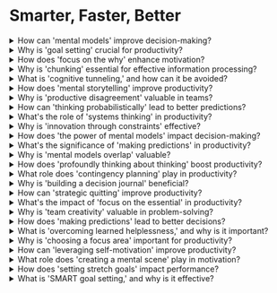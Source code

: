 

# Smarter, Faster, Better

<details>
<summary>How can 'mental models' improve decision-making?</summary>

- Mental models are frameworks for better understanding problems.

- They enhance critical thinking and problem-solving.

- Useful for making informed decisions.

</details>

<details>
<summary>Why is 'goal setting' crucial for productivity?</summary>

- Goals provide direction and motivation.

- Specific, challenging goals lead to better performance.

- Goal setting increases focus and commitment.

</details>

<details>
<summary>How does 'focus on the why' enhance motivation?</summary>

- Understanding the purpose behind tasks increases motivation.

- It connects actions to personal meaning and values.

- 'Why' drives commitment and effort.

</details>

<details>
<summary>Why is 'chunking' essential for effective information processing?</summary>

- Chunking involves organizing information into meaningful groups.

- It reduces cognitive load and enhances memory.

- Efficient for processing complex data.

</details>

<details>
<summary>What is 'cognitive tunneling,' and how can it be avoided?</summary>

- Cognitive tunneling is fixation on one idea, neglecting other information.

- Avoid it by maintaining a broader perspective.

- Stay open to new insights and ideas.

</details>

<details>
<summary>How does 'mental storytelling' improve productivity?</summary>

- Narratives engage the brain and make information memorable.

- Storytelling aids comprehension and retention.

- Useful for conveying complex concepts.

</details>

<details>
<summary>Why is 'productive disagreement' valuable in teams?</summary>

- Productive disagreement encourages diverse perspectives.

- It leads to better decision-making and innovation.

- Fosters a culture of open communication.

</details>

<details>
<summary>How can 'thinking probabilistically' lead to better predictions?</summary>

- Thinking probabilistically involves considering various outcomes and their likelihood.

- Improves decision accuracy and risk assessment.

- Useful for complex problem-solving.

</details>

<details>
<summary>What's the role of 'systems thinking' in productivity?</summary>

- Systems thinking sees the bigger picture and interconnections.

- Helps identify root causes of issues and find effective solutions.

- Enhances understanding of complex environments.

</details>

<details>
<summary>Why is 'innovation through constraints' effective?</summary>

- Constraints stimulate creative problem-solving.

- Forces finding innovative solutions within limitations.

- Enhances adaptability and resourcefulness.

</details>

<details>
<summary>How does 'the power of mental models' impact decision-making?</summary>

- Mental models provide frameworks for understanding and problem-solving.

- They guide decisions and lead to better outcomes.

- Critical for effective decision-making.

</details>

<details>
<summary>What's the significance of 'making predictions' in productivity?</summary>

- Making predictions sharpens critical thinking and foresight.

- Allows for better planning and risk management.

- Enhances long-term decision-making.

</details>

<details>
<summary>Why is 'mental models overlap' valuable?</summary>

- Overlap between mental models provides a holistic view.

- Combining models leads to comprehensive understanding.

- Useful for tackling complex problems.

</details>

<details>
<summary>How does 'profoundly thinking about thinking' boost productivity?</summary>

- Reflecting on one's thought process improves decision quality.

- Enhances self-awareness and cognitive efficiency.

- Critical for continuous improvement.

</details>

<details>
<summary>What role does 'contingency planning' play in productivity?</summary>

- Contingency planning prepares for unexpected events.

- Increases resilience and adaptability in work.

- Critical for risk management.

</details>

<details>
<summary>Why is 'building a decision journal' beneficial?</summary>

- A decision journal records past decisions and outcomes.

- Helps learn from mistakes and improve future choices.

- Enhances decision-making skills.

</details>

<details>
<summary>How can 'strategic quitting' improve productivity?</summary>

- Strategic quitting involves abandoning unproductive tasks or projects.

- Frees up time and resources for more valuable pursuits.

- Prevents wasting effort on futile endeavors.

</details>

<details>
<summary>What's the impact of 'focus on the essential' in productivity?</summary>

- Focusing on essential tasks reduces time wasted on non-essential ones.

- Increases productivity and efficiency.

- Simplifies decision-making.

</details>

<details>
<summary>Why is 'team creativity' valuable in problem-solving?</summary>

- Team creativity combines diverse perspectives and ideas.

- Leads to innovative solutions and better problem-solving.

- Encourages collaboration and open communication.

</details>

<details>
<summary>How does 'making predictions' lead to better decisions?</summary>

- Predictions involve assessing future outcomes and consequences.

- Improves long-term planning and decision-making.

- Useful for setting realistic goals.

</details>

<details>
<summary>What is 'overcoming learned helplessness,' and why is it important?</summary>

- Learned helplessness is a mindset of powerlessness in the face of challenges.

- Overcoming it fosters resilience and problem-solving.

- Enables taking control of one's life.

</details>

<details>
<summary>Why is 'choosing a focus area' important for productivity?</summary>

- A focus area narrows attention and efforts on a specific goal.

- Increases commitment and progress in chosen areas.

- Enhances personal and professional growth.

</details>

<details>
<summary>How can 'leveraging self-motivation' improve productivity?</summary>

- Self-motivation involves finding internal reasons to complete tasks.

- Increases autonomy and drive to achieve goals.

- Less reliant on external incentives.

</details>

<details>
<summary>What role does 'creating a mental scene' play in motivation?</summary>

- Creating a mental scene visualizes future success.

- Boosts motivation and commitment to achieving goals.

- Enhances the pursuit of long-term objectives.

</details>

<details>
<summary>How does 'setting stretch goals' impact performance?</summary>

- Stretch goals push individuals beyond their comfort zones.

- Increases motivation and personal growth.

- Challenging goals lead to higher achievement.

</details>

<details>
<summary>What is 'SMART goal setting,' and why is it effective?</summary>

- SMART goals are Specific, Measurable, Achievable, Relevant, and Time-bound.

- Guides effective goal setting and attainment.

- Enhances clarity and focus on goals.

</details>

